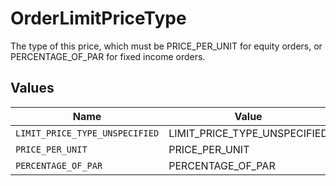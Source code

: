 # OrderLimitPriceType

The type of this price, which must be PRICE_PER_UNIT for equity orders, or PERCENTAGE_OF_PAR for fixed income orders.


## Values

| Name                           | Value                          |
| ------------------------------ | ------------------------------ |
| `LIMIT_PRICE_TYPE_UNSPECIFIED` | LIMIT_PRICE_TYPE_UNSPECIFIED   |
| `PRICE_PER_UNIT`               | PRICE_PER_UNIT                 |
| `PERCENTAGE_OF_PAR`            | PERCENTAGE_OF_PAR              |